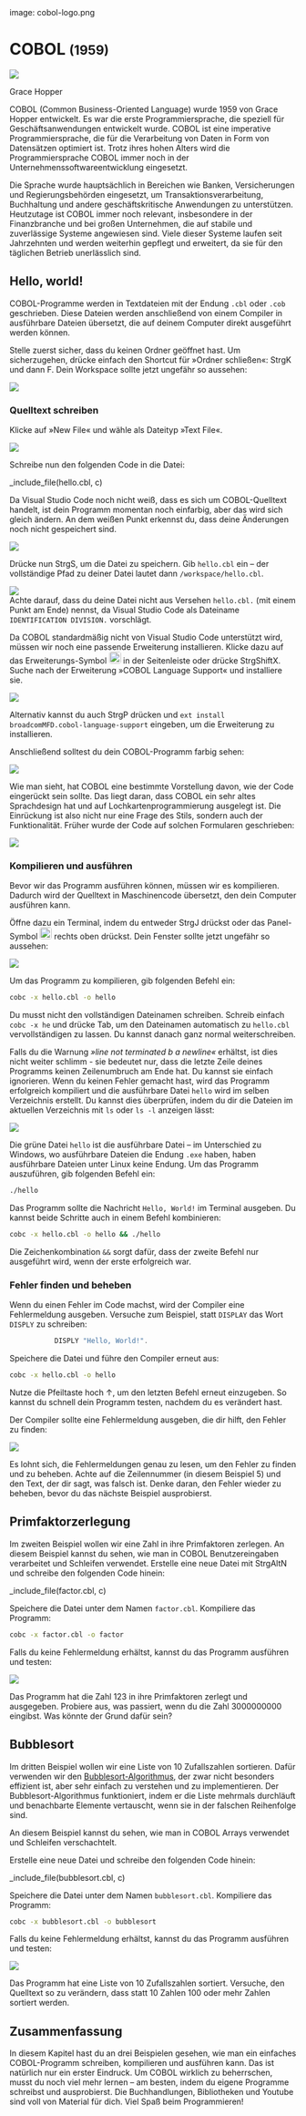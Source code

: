<div class='meta'>
image: cobol-logo.png
</div>

# COBOL <span style='font-size: 80%;'>(1959)</span>

<div class='floatright' style='width: 16em;'>
    <img src='hopper.webp'>
    <p>Grace Hopper</p>
</div>

<p class='abstract'>
COBOL (Common Business-Oriented Language) wurde 1959 von Grace Hopper entwickelt. Es war die erste Programmiersprache, die speziell für Geschäftsanwendungen entwickelt wurde. COBOL ist eine imperative Programmiersprache, die für die Verarbeitung von Daten in Form von Datensätzen optimiert ist. Trotz ihres hohen Alters wird die Programmiersprache COBOL immer noch in der Unternehmenssoftwareentwicklung eingesetzt.
</p>

Die Sprache wurde hauptsächlich in Bereichen wie Banken, Versicherungen und Regierungsbehörden eingesetzt, um Transaktionsverarbeitung, Buchhaltung und andere geschäftskritische Anwendungen zu unterstützen. Heutzutage ist COBOL immer noch relevant, insbesondere in der Finanzbranche und bei großen Unternehmen, die auf stabile und zuverlässige Systeme angewiesen sind. Viele dieser Systeme laufen seit Jahrzehnten und werden weiterhin gepflegt und erweitert, da sie für den täglichen Betrieb unerlässlich sind.

## Hello, world!

COBOL-Programme werden in Textdateien mit der Endung `.cbl` oder `.cob` geschrieben. Diese Dateien werden anschließend von einem Compiler in ausführbare Dateien übersetzt, die auf deinem Computer direkt ausgeführt werden können.

Stelle zuerst sicher, dass du keinen Ordner geöffnet hast. Um sicherzugehen, drücke einfach den Shortcut für »Ordner schließen«: <span class='key'>Strg</span><span class='key'>K</span> und dann <span class='key'>F</span>. Dein Workspace sollte jetzt ungefähr so aussehen:

<img class='full' src='fresh-start.webp'>

### Quelltext schreiben

Klicke auf »New File« und wähle als Dateityp »Text File«.

<img class='full' src='choose-filename.webp'>

Schreibe nun den folgenden Code in die Datei:

_include_file(hello.cbl, c)

Da Visual Studio Code noch nicht weiß, dass es sich um COBOL-Quelltext handelt, ist dein Programm momentan noch einfarbig, aber das wird sich gleich ändern. An dem weißen Punkt erkennst du, dass deine Änderungen noch nicht gespeichert sind.

<img class='full' src='no-syntax-highlighting.webp'>

Drücke nun <span class='key'>Strg</span><span class='key'>S</span>, um die Datei zu speichern. Gib `hello.cbl` ein – der vollständige Pfad zu deiner Datei lautet dann `/workspace/hello.cbl`.

<img class='full' src='enter-filename.webp'>

<div class='hint'>
Achte darauf, dass du deine Datei nicht aus Versehen <code>hello.cbl.</code> (mit einem Punkt am Ende) nennst, da Visual Studio Code als Dateiname <code>IDENTIFICATION DIVISION.</code> vorschlägt.
</div>

Da COBOL standardmäßig nicht von Visual Studio Code unterstützt wird, müssen wir noch eine passende Erweiterung installieren. Klicke dazu auf das Erweiterungs-Symbol <img src='../basics/extensions.webp' style='border-radius: 4px; height: 1.5em;'> in der Seitenleiste oder drücke <span class='key'>Strg</span><span class='key'>Shift</span><span class='key'>X</span>. Suche nach der Erweiterung »COBOL Language Support« und installiere sie.

<img class='full' src='cobol-syntax.webp'>

Alternativ kannst du auch <span class='key'>Strg</span><span class='key'>P</span> drücken und `ext install broadcomMFD.cobol-language-support` eingeben, um die Erweiterung zu installieren.

Anschließend solltest du dein COBOL-Programm farbig sehen:

<img class='full' src='syntax-highlighting.webp'>

Wie man sieht, hat COBOL eine bestimmte Vorstellung davon, wie der Code eingerückt sein sollte. Das liegt daran, dass COBOL ein sehr altes Sprachdesign hat und auf Lochkartenprogrammierung ausgelegt ist. Die Einrückung ist also nicht nur eine Frage des Stils, sondern auch der Funktionalität. Früher wurde der Code auf solchen Formularen geschrieben:

<img class='full' src='punch-card.webp'>

### Kompilieren und ausführen

Bevor wir das Programm ausführen können, müssen wir es kompilieren. Dadurch wird der Quelltext in Maschinencode übersetzt, den dein Computer ausführen kann.

Öffne dazu ein Terminal, indem du entweder <span class='key'>Strg</span><span class='key'>J</span> drückst oder das Panel-Symbol <img src='../basics/panel.webp' style='border-radius: 4px; height: 1.5em;'> rechts oben drückst. Dein Fenster sollte jetzt ungefähr so aussehen:

<img class='full' src='lets-compile.webp'>

Um das Programm zu kompilieren, gib folgenden Befehl ein:

```bash
cobc -x hello.cbl -o hello
```

<div class='hint'>
Du musst nicht den vollständigen Dateinamen schreiben. Schreib einfach <code>cobc -x he</code> und drücke <span class='key'>Tab</span>, um den Dateinamen automatisch zu <code>hello.cbl</code> vervollständigen zu lassen. Du kannst danach ganz normal weiterschreiben.
</div>

Falls du die Warnung _»line not terminated b a newline«_ erhältst, ist dies nicht weiter schlimm - sie bedeutet nur, dass die letzte Zeile deines Programms keinen Zeilenumbruch am Ende hat. Du kannst sie einfach ignorieren. Wenn du keinen Fehler gemacht hast, wird das Programm erfolgreich kompiliert und die ausführbare Datei `hello` wird im selben Verzeichnis erstellt. Du kannst dies überprüfen, indem du dir die Dateien im aktuellen Verzeichnis mit `ls` oder `ls -l` anzeigen lässt:

<img class='full' src='ls.webp'>

Die grüne Datei `hello` ist die ausführbare Datei – im Unterschied zu Windows, wo ausführbare Dateien die Endung `.exe` haben, haben ausführbare Dateien unter Linux keine Endung. Um das Programm auszuführen, gib folgenden Befehl ein:

```bash
./hello
```

Das Programm sollte die Nachricht `Hello, World!` im Terminal ausgeben. Du kannst beide Schritte auch in einem Befehl kombinieren:

```bash
cobc -x hello.cbl -o hello && ./hello
```

<div class='hint'>
Die Zeichenkombination <code>&amp;&amp;</code> sorgt dafür, dass der zweite Befehl nur ausgeführt wird, wenn der erste erfolgreich war.
</div>

### Fehler finden und beheben

Wenn du einen Fehler im Code machst, wird der Compiler eine Fehlermeldung ausgeben. Versuche zum Beispiel, statt `DISPLAY` das Wort `DISPLY` zu schreiben:

```c
           DISPLY "Hello, World!".
```

Speichere die Datei und führe den Compiler erneut aus:

```bash
cobc -x hello.cbl -o hello
```

<div class='hint'>
Nutze die Pfeiltaste hoch <span class='key'>↑</span>, um den letzten Befehl erneut einzugeben. So kannst du schnell dein Programm testen, nachdem du es verändert hast.
</div>

Der Compiler sollte eine Fehlermeldung ausgeben, die dir hilft, den Fehler zu finden:

<img class='full' src='error.webp'>

Es lohnt sich, die Fehlermeldungen genau zu lesen, um den Fehler zu finden und zu beheben. Achte auf die Zeilennummer (in diesem Beispiel 5) und den Text, der dir sagt, was falsch ist. Denke daran, den Fehler wieder zu beheben, bevor du das nächste Beispiel ausprobierst.

## Primfaktorzerlegung

Im zweiten Beispiel wollen wir eine Zahl in ihre Primfaktoren zerlegen. An diesem Beispiel kannst du sehen, wie man in COBOL Benutzereingaben verarbeitet und Schleifen verwendet.
Erstelle eine neue Datei mit <span class='key'>Strg</span><span class='key'>Alt</span><span class='key'>N</span> und schreibe den folgenden Code hinein:

_include_file(factor.cbl, c)

Speichere die Datei unter dem Namen `factor.cbl`. Kompiliere das Programm:

```bash
cobc -x factor.cbl -o factor
```

Falls du keine Fehlermeldung erhältst, kannst du das Programm ausführen und testen:

<img class='full' src='try-factor.webp'>

Das Programm hat die Zahl 123 in ihre Primfaktoren zerlegt und ausgegeben. Probiere aus, was passiert, wenn du die Zahl 3000000000 eingibst. Was könnte der Grund dafür sein?

## Bubblesort

Im dritten Beispiel wollen wir eine Liste von 10 Zufallszahlen sortieren. Dafür verwenden wir den [Bubblesort-Algorithmus](https://de.wikipedia.org/wiki/Bubblesort), der zwar nicht besonders effizient ist, aber sehr einfach zu verstehen und zu implementieren. Der Bubblesort-Algorithmus funktioniert, indem er die Liste mehrmals durchläuft und benachbarte Elemente vertauscht, wenn sie in der falschen Reihenfolge sind.

An diesem Beispiel kannst du sehen, wie man in COBOL Arrays verwendet und Schleifen verschachtelt.

Erstelle eine neue Datei und schreibe den folgenden Code hinein:

_include_file(bubblesort.cbl, c)

Speichere die Datei unter dem Namen `bubblesort.cbl`. Kompiliere das Programm:

```bash
cobc -x bubblesort.cbl -o bubblesort
```
Falls du keine Fehlermeldung erhältst, kannst du das Programm ausführen und testen:

<img class='full' src='bubblesort.webp'>

Das Programm hat eine Liste von 10 Zufallszahlen sortiert. Versuche, den Quelltext so zu verändern, dass statt 10 Zahlen 100 oder mehr Zahlen sortiert werden.

## Zusammenfassung

In diesem Kapitel hast du an drei Beispielen gesehen, wie man ein einfaches COBOL-Programm schreiben, kompilieren und ausführen kann. Das ist natürlich nur ein erster Eindruck. Um COBOL wirklich zu beherrschen, musst du noch viel mehr lernen – am besten, indem du eigene Programme schreibst und ausprobierst. Die Buchhandlungen, Bibliotheken und Youtube sind voll von Material für dich. Viel Spaß beim Programmieren!

